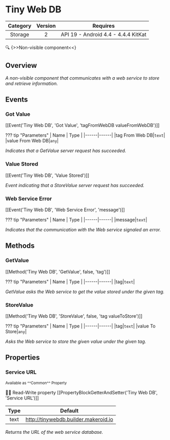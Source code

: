 # Tiny Web DB

| Category | Version | Requires |
|:--------:|:-------:|:--------:|
|Storage|2|API 19 - Android 4.4 - 4.4.4 KitKat|

:mag: {>>Non-visible component<<}

## Overview

_A non-visible component that communicates with a web service to store and retrieve information._

## Events

### Got Value

[[Event('Tiny Web DB', 'Got Value', 'tagFromWebDB valueFromWebDB')]]

??? tip "Parameters"
    | Name | Type |
    |------|------|
    |tag From Web DB|`text`|
    |value From Web DB|`any`|


_Indicates that a GetValue server request has succeeded._

### Value Stored

[[Event('Tiny Web DB', 'Value Stored')]]

_Event indicating that a StoreValue server request has succeeded._

### Web Service Error

[[Event('Tiny Web DB', 'Web Service Error', 'message')]]

??? tip "Parameters"
    | Name | Type |
    |------|------|
    |message|`text`|


_Indicates that the communication with the Web service signaled an error._

## Methods

### GetValue

[[Method('Tiny Web DB', 'GetValue', false, 'tag')]]

??? tip "Parameters"
    | Name | Type |
    |------|------|
    |tag|`text`|


_GetValue asks the Web service to get the value stored under the given tag._

### StoreValue

[[Method('Tiny Web DB', 'StoreValue', false, 'tag valueToStore')]]

??? tip "Parameters"
    | Name | Type |
    |------|------|
    |tag|`text`|
    |value To Store|`any`|


_Asks the Web service to store the given value under the given tag._

## Properties

### Service URL

<small>Available as ^^Common^^ Property</small>

:eyes::pencil: Read-Write property
[[PropertyBlockGetterAndSetter('Tiny Web DB', 'Service URL')]]

| Type | Default |
|:----:|:-------:|
|text|http://tinywebdb.builder.makeroid.io|

_Returns the URL of the web service database._